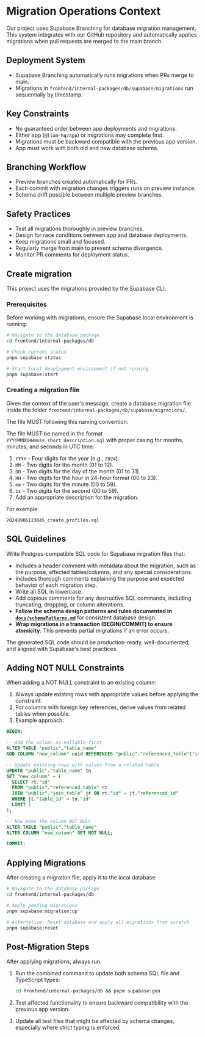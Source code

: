 # Migration Operations Context

Our project uses Supabase Branching for database migration management. This system integrates with our GitHub repository and automatically applies migrations when pull requests are merged to the main branch.

## Deployment System

- Supabase Branching automatically runs migrations when PRs merge to main.
- Migrations in `frontend/internal-packages/db/supabase/migrations` run sequentially by timestamp.

## Key Constraints

- No guaranteed order between app deployments and migrations.
- Either app (`@liam-hq/app`) or migrations may complete first.
- Migrations must be backward compatible with the previous app version.
- App must work with both old and new database schema.

## Branching Workflow

- Preview branches created automatically for PRs.
- Each commit with migration changes triggers runs on preview instance.
- Schema drift possible between multiple preview branches.

## Safety Practices

- Test all migrations thoroughly in preview branches.
- Design for race conditions between app and database deployments.
- Keep migrations small and focused.
- Regularly merge from main to prevent schema divergence.
- Monitor PR comments for deployment status.

## Create migration

This project uses the migrations provided by the Supabase CLI.

### Prerequisites

Before working with migrations, ensure the Supabase local environment is running:

```bash
# Navigate to the database package
cd frontend/internal-packages/db

# Check current status
pnpm supabase status

# Start local development environment if not running
pnpm supabase:start
```

### Creating a migration file

Given the context of the user's message, create a database migration file inside the folder `frontend/internal-packages/db/supabase/migrations/`.

The file MUST following this naming convention:

The file MUST be named in the format `YYYYMMDDHHmmss_short_description.sql` with proper casing for months, minutes, and seconds in UTC time:

1. `YYYY` - Four digits for the year (e.g., `2024`).
2. `MM` - Two digits for the month (01 to 12).
3. `DD` - Two digits for the day of the month (01 to 31).
4. `HH` - Two digits for the hour in 24-hour format (00 to 23).
5. `mm` - Two digits for the minute (00 to 59).
6. `ss` - Two digits for the second (00 to 59).
7. Add an appropriate description for the migration.

For example:

```
20240906123045_create_profiles.sql
```

## SQL Guidelines

Write Postgres-compatible SQL code for Supabase migration files that:

- Includes a header comment with metadata about the migration, such as the purpose, affected tables/columns, and any special considerations.
- Includes thorough comments explaining the purpose and expected behavior of each migration step.
- Write all SQL in lowercase.
- Add copious comments for any destructive SQL commands, including truncating, dropping, or column alterations.
- **Follow the schema design patterns and rules documented in [`docs/schemaPatterns.md`](./schemaPatterns.md)** for consistent database design.
- **Wrap migrations in a transaction (BEGIN/COMMIT) to ensure atomicity**. This prevents partial migrations if an error occurs.

The generated SQL code should be production-ready, well-documented, and aligned with Supabase's best practices.

## Adding NOT NULL Constraints

When adding a NOT NULL constraint to an existing column:

1. Always update existing rows with appropriate values before applying the constraint.
2. For columns with foreign key references, derive values from related tables when possible.
3. Example approach:

```sql
BEGIN;

-- Add the column as nullable first
ALTER TABLE "public"."table_name"
ADD COLUMN "new_column" uuid REFERENCES "public"."referenced_table"("id") ON UPDATE CASCADE ON DELETE RESTRICT;

-- Update existing rows with values from a related table
UPDATE "public"."table_name" tn
SET "new_column" = (
  SELECT rt."id" 
  FROM "public"."referenced_table" rt
  JOIN "public"."join_table" jt ON rt."id" = jt."referenced_id"
  WHERE jt."table_id" = tn."id"
  LIMIT 1
);

-- Now make the column NOT NULL
ALTER TABLE "public"."table_name"
ALTER COLUMN "new_column" SET NOT NULL;

COMMIT;
```

## Applying Migrations

After creating a migration file, apply it to the local database:

```bash
# Navigate to the database package
cd frontend/internal-packages/db

# Apply pending migrations
pnpm supabase:migration:up

# Alternative: Reset database and apply all migrations from scratch
pnpm supabase:reset
```

## Post-Migration Steps

After applying migrations, always run:

1. Run the combined command to update both schema SQL file and TypeScript types:
   ```sh
   cd frontend/internal-packages/db && pnpm supabase:gen
   ```

2. Test affected functionality to ensure backward compatibility with the previous app version.

3. Update all test files that might be affected by schema changes, especially where strict typing is enforced.
